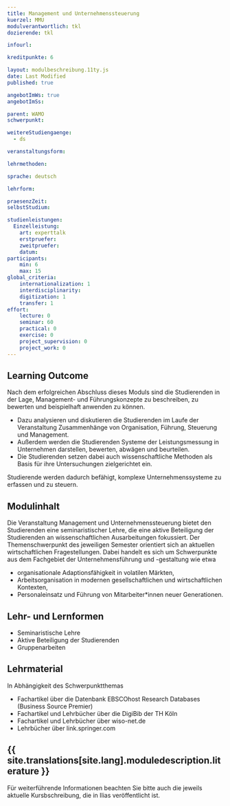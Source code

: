 ```yaml
---
title: Management und Unternehmenssteuerung
kuerzel: MMU
modulverantwortlich: tkl
dozierende: tkl

infourl: 

kreditpunkte: 6

layout: modulbeschreibung.11ty.js
date: Last Modified
published: true

angebotImWs: true
angebotImSs: 

parent: WAMO
schwerpunkt:

weitereStudiengaenge: 
  - ds

veranstaltungsform: 

lehrmethoden:

sprache: deutsch

lehrform:

praesenzZeit: 
selbstStudium: 

studienleistungen:
  Einzelleistung:
    art: experttalk
    erstpruefer: 
    zweitpruefer: 
    datum:
participants:
    min: 6 
    max: 15
global_criteria:
    internationalization: 1
    interdisciplinarity:
    digitization: 1
    transfer: 1
effort:
    lecture: 0
    seminar: 60
    practical: 0
    exercise: 0
    project_supervision: 0
    project_work: 0
---
```




## Learning Outcome


Nach dem erfolgreichen Abschluss dieses Moduls sind die Studierenden in der Lage, Management- und Führungskonzepte zu beschreiben, zu bewerten und beispielhaft anwenden zu können.


* Dazu analysieren und diskutieren die Studierenden im Laufe der Veranstaltung Zusammenhänge von Organisation, Führung, Steuerung und Management. 
* Außerdem werden die Studierenden Systeme der Leistungsmessung in Unternehmen darstellen, bewerten, abwägen und beurteilen. 
* Die Studierenden setzen dabei auch wissenschaftliche Methoden als Basis für ihre Untersuchungen zielgerichtet ein.


Studierende werden dadurch befähigt, komplexe Unternehmenssysteme zu erfassen und zu steuern. 

  
## Modulinhalt

Die Veranstaltung Management und Unternehmenssteuerung bietet den Studierenden 
eine seminaristischer Lehre, die eine aktive Beteiligung der Studierenden an 
wissenschaftlichen Ausarbeitungen fokussiert. Der Themenschwerpunkt des 
jeweiligen Semester orientiert sich an aktuellen wirtschaftlichen 
Fragestellungen. Dabei handelt es sich um Schwerpunkte aus dem Fachgebiet der 
Unternehmensführung und -gestaltung wie etwa
- organisationale Adaptionsfähigkeit in volatilen Märkten,
- Arbeitsorganisation in modernen gesellschaftlichen und wirtschaftlichen Kontexten,
- Personaleinsatz und Führung von Mitarbeiter*innen neuer Generationen. 


## Lehr- und Lernformen

- Seminaristische Lehre
- Aktive Beteiligung der Studierenden
- Gruppenarbeiten



## Lehrmaterial

In Abhängigkeit des Schwerpunktthemas
- Fachartikel über die Datenbank EBSCOhost Research Databases (Business Source Premier)
- Fachartikel und Lehrbücher über die DigiBib der TH Köln
- Fachartikel und Lehrbücher über wiso-net.de
- Lehrbücher über link.springer.com


## {{ site.translations[site.lang].moduledescription.literature }}
<!-- Weiterführende Informationen -->

Für weiterführende Informationen beachten Sie bitte auch die jeweils aktuelle 
Kursbschreibung, die in Ilias veröffentlicht ist. 